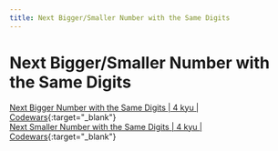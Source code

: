 ```yaml
---
title: Next Bigger/Smaller Number with the Same Digits
---
```


# Next Bigger/Smaller Number with the Same Digits

[Next Bigger Number with the Same Digits \| 4 kyu \| Codewars](https://www.codewars.com/kata/next-bigger-number-with-the-same-digits){:target="_blank"}  
[Next Smaller Number with the Same Digits \| 4 kyu \| Codewars](https://www.codewars.com/kata/next-smaller-number-with-the-same-digits){:target="_blank"}  